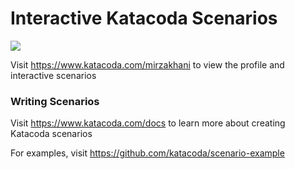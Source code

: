 # Interactive Katacoda Scenarios

[![](http://shields.katacoda.com/katacoda/mirzakhani/count.svg)](https://www.katacoda.com/mirzakhani "Get your profile on Katacoda.com")

Visit https://www.katacoda.com/mirzakhani to view the profile and interactive scenarios

### Writing Scenarios
Visit https://www.katacoda.com/docs to learn more about creating Katacoda scenarios

For examples, visit https://github.com/katacoda/scenario-example
